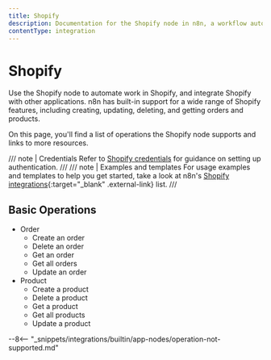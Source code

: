 ```yaml
---
title: Shopify
description: Documentation for the Shopify node in n8n, a workflow automation platform. Includes details of operations and configuration, and links to examples and credentials information.
contentType: integration
---
```


# Shopify

Use the Shopify node to automate work in Shopify, and integrate Shopify with other applications. n8n has built-in support for a wide range of Shopify features, including creating, updating, deleting, and getting orders and products. 

On this page, you'll find a list of operations the Shopify node supports and links to more resources.

/// note | Credentials
Refer to [Shopify credentials](/integrations/builtin/credentials/shopify/) for guidance on setting up authentication. 
///
/// note | Examples and templates
For usage examples and templates to help you get started, take a look at n8n's [Shopify integrations](https://n8n.io/integrations/shopify/){:target="_blank" .external-link} list.
///

## Basic Operations

* Order
    * Create an order
    * Delete an order
    * Get an order
    * Get all orders
    * Update an order
* Product
    * Create a product
    * Delete a product
    * Get a product
    * Get all products
    * Update a product

--8<-- "_snippets/integrations/builtin/app-nodes/operation-not-supported.md"
